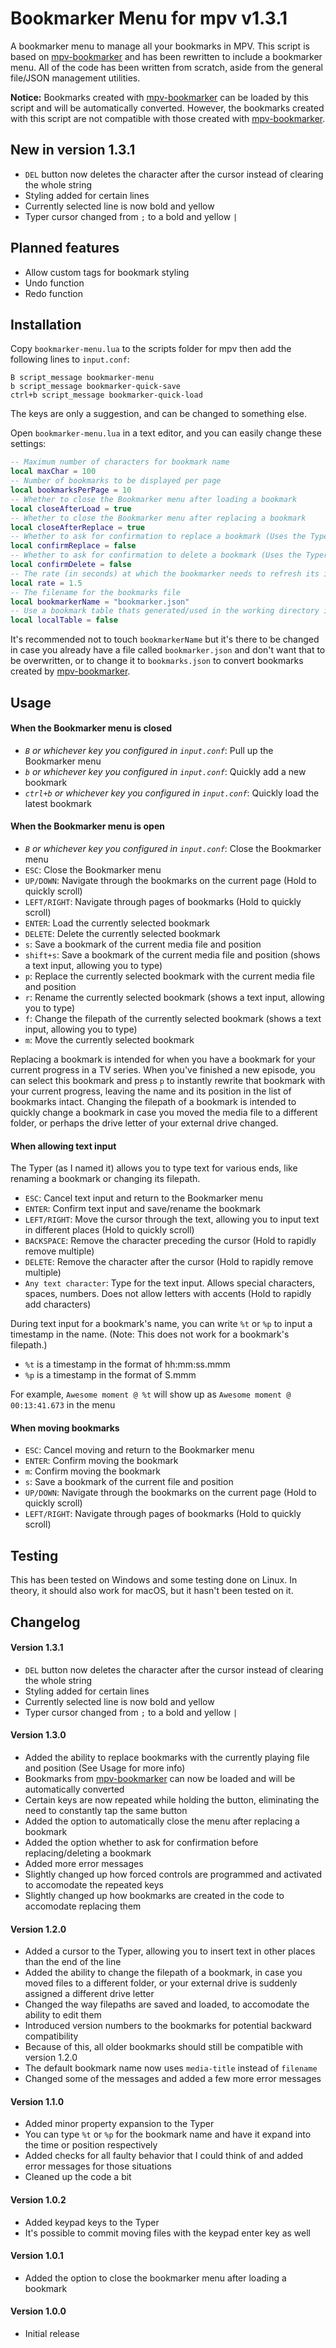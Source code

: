 # Bookmarker Menu for mpv v1.3.1

A bookmarker menu to manage all your bookmarks in MPV. This script is based on [mpv-bookmarker](https://github.com/nimatrueway/mpv-bookmark-lua-script) and has been rewritten to include a bookmarker menu. All of the code has been written from scratch, aside from the general file/JSON management utilities.

**Notice:** Bookmarks created with [mpv-bookmarker](https://github.com/nimatrueway/mpv-bookmark-lua-script) can be loaded by this script and will be automatically converted. However, the bookmarks created with this script are not compatible with those created with [mpv-bookmarker](https://github.com/nimatrueway/mpv-bookmark-lua-script).

## New in version 1.3.1

* `DEL` button now deletes the character after the cursor instead of clearing the whole string
* Styling added for certain lines
* Currently selected line is now bold and yellow
* Typer cursor changed from `;` to a bold and yellow `|`

## Planned features

* Allow custom tags for bookmark styling
* Undo function
* Redo function

## Installation

Copy `bookmarker-menu.lua` to the scripts folder for mpv then add the following lines to `input.conf`:

```
B script_message bookmarker-menu
b script_message bookmarker-quick-save
ctrl+b script_message bookmarker-quick-load
```

The keys are only a suggestion, and can be changed to something else.

Open `bookmarker-menu.lua` in a text editor, and you can easily change these settings:

```lua
-- Maximum number of characters for bookmark name
local maxChar = 100
-- Number of bookmarks to be displayed per page
local bookmarksPerPage = 10
-- Whether to close the Bookmarker menu after loading a bookmark
local closeAfterLoad = true
-- Whether to close the Bookmarker menu after replacing a bookmark
local closeAfterReplace = true
-- Whether to ask for confirmation to replace a bookmark (Uses the Typer for confirmation)
local confirmReplace = false
-- Whether to ask for confirmation to delete a bookmark (Uses the Typer for confirmation)
local confirmDelete = false
-- The rate (in seconds) at which the bookmarker needs to refresh its interface; lower is more frequent
local rate = 1.5
-- The filename for the bookmarks file
local bookmarkerName = "bookmarker.json"
-- Use a bookmark table thats generated/used in the working directory instead of using a global table
local localTable = false
```

It's recommended not to touch `bookmarkerName` but it's there to be changed in case you already have a file called `bookmarker.json` and don't want that to be overwritten, or to change it to `bookmarks.json` to convert bookmarks created by [mpv-bookmarker](https://github.com/nimatrueway/mpv-bookmark-lua-script).

## Usage

#### When the Bookmarker menu is closed

* *`B` or whichever key you configured in `input.conf`*: Pull up the Bookmarker menu
* *`b` or whichever key you configured in `input.conf`*: Quickly add a new bookmark
* *`ctrl+b` or whichever key you configured in `input.conf`*: Quickly load the latest bookmark

#### When the Bookmarker menu is open

* *`B` or whichever key you configured in `input.conf`*: Close the Bookmarker menu
* `ESC`: Close the Bookmarker menu
* `UP/DOWN`: Navigate through the bookmarks on the current page (Hold to quickly scroll)
* `LEFT/RIGHT`: Navigate through pages of bookmarks (Hold to quickly scroll)
* `ENTER`: Load the currently selected bookmark
* `DELETE`: Delete the currently selected bookmark
* `s`: Save a bookmark of the current media file and position
* `shift+s`: Save a bookmark of the current media file and position (shows a text input, allowing you to type)
* `p`: Replace the currently selected bookmark with the current media file and position
* `r`: Rename the currently selected bookmark (shows a text input, allowing you to type)
* `f`: Change the filepath of the currently selected bookmark (shows a text input, allowing you to type)
* `m`: Move the currently selected bookmark

Replacing a bookmark is intended for when you have a bookmark for your current progress in a TV series. When you've finished a new episode, you can select this bookmark and press `p` to instantly rewrite that bookmark with your current progress, leaving the name and its position in the list of bookmarks intact.
Changing the filepath of a bookmark is intended to quickly change a bookmark in case you moved the media file to a different folder, or perhaps the drive letter of your external drive changed.

#### When allowing text input

The Typer (as I named it) allows you to type text for various ends, like renaming a bookmark or changing its filepath.

* `ESC`: Cancel text input and return to the Bookmarker menu
* `ENTER`: Confirm text input and save/rename the bookmark
* `LEFT/RIGHT`: Move the cursor through the text, allowing you to input text in different places (Hold to quickly scroll)
* `BACKSPACE`: Remove the character preceding the cursor (Hold to rapidly remove multiple)
* `DELETE`: Remove the character after the cursor (Hold to rapidly remove multiple)
* `Any text character`: Type for the text input. Allows special characters, spaces, numbers. Does not allow letters with accents (Hold to rapidly add characters)

During text input for a bookmark's name, you can write `%t` or `%p` to input a timestamp in the name. (Note: This does not work for a bookmark's filepath.)

* `%t` is a timestamp in the format of hh:mm:ss.mmm
* `%p` is a timestamp in the format of S.mmm

For example, `Awesome moment @ %t` will show up as `Awesome moment @ 00:13:41.673` in the menu

#### When moving bookmarks

* `ESC`: Cancel moving and return to the Bookmarker menu
* `ENTER`: Confirm moving the bookmark
* `m`: Confirm moving the bookmark
* `s`: Save a bookmark of the current file and position
* `UP/DOWN`: Navigate through the bookmarks on the current page (Hold to quickly scroll)
* `LEFT/RIGHT`: Navigate through pages of bookmarks (Hold to quickly scroll)

## Testing

This has been tested on Windows and some testing done on Linux.  In theory, it should also work for macOS, but it hasn't been tested on it.

## Changelog

#### Version 1.3.1

* `DEL` button now deletes the character after the cursor instead of clearing the whole string
* Styling added for certain lines
* Currently selected line is now bold and yellow
* Typer cursor changed from `;` to a bold and yellow `|`

#### Version 1.3.0

* Added the ability to replace bookmarks with the currently playing file and position (See Usage for more info)
* Bookmarks from [mpv-bookmarker](https://github.com/nimatrueway/mpv-bookmark-lua-script) can now be loaded and will be automatically converted
* Certain keys are now repeated while holding the button, eliminating the need to constantly tap the same button
* Added the option to automatically close the menu after replacing a bookmark
* Added the option whether to ask for confirmation before replacing/deleting a bookmark
* Added more error messages
* Slightly changed up how forced controls are programmed and activated to accomodate the repeated keys
* Slightly changed up how bookmarks are created in the code to accomodate replacing them

#### Version 1.2.0

* Added a cursor to the Typer, allowing you to insert text in other places than the end of the line
* Added the ability to change the filepath of a bookmark, in case you moved files to a different folder, or your external drive is suddenly assigned a different drive letter
* Changed the way filepaths are saved and loaded, to accomodate the ability to edit them
* Introduced version numbers to the bookmarks for potential backward compatibility
* Because of this, all older bookmarks should still be compatible with version 1.2.0
* The default bookmark name now uses `media-title` instead of `filename`
* Changed some of the messages and added a few more error messages

#### Version 1.1.0

* Added minor property expansion to the Typer
* You can type `%t` or `%p` for the bookmark name and have it expand into the time or position respectively
* Added checks for all faulty behavior that I could think of and added error messages for those situations
* Cleaned up the code a bit

#### Version 1.0.2

* Added keypad keys to the Typer
* It's possible to commit moving files with the keypad enter key as well

#### Version 1.0.1

* Added the option to close the bookmarker menu after loading a bookmark

#### Version 1.0.0

* Initial release